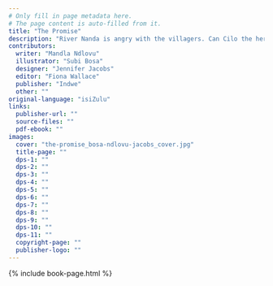 ```yaml
---
# Only fill in page metadata here.
# The page content is auto-filled from it.
title: "The Promise"
description: "River Nanda is angry with the villagers. Can Cilo the herdboy keep his promise?"
contributors:
  writer: "Mandla Ndlovu"
  illustrator: "Subi Bosa"
  designer: "Jennifer Jacobs"
  editor: "Fiona Wallace"
  publisher: "Indwe"
  other: ""
original-language: "isiZulu"
links:
  publisher-url: ""
  source-files: ""
  pdf-ebook: ""
images:
  cover: "the-promise_bosa-ndlovu-jacobs_cover.jpg"
  title-page: ""
  dps-1: ""
  dps-2: ""
  dps-3: ""
  dps-4: ""
  dps-5: ""
  dps-6: ""
  dps-7: ""
  dps-8: ""
  dps-9: ""
  dps-10: ""
  dps-11: ""
  copyright-page: ""
  publisher-logo: ""
---
```


{% include book-page.html %}
